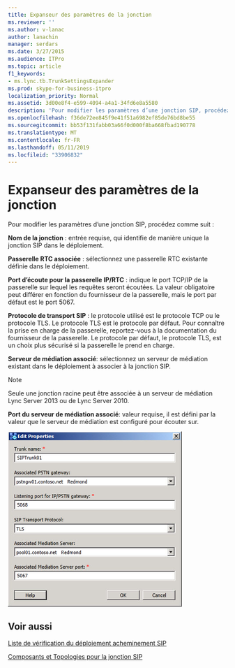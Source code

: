 ```yaml
---
title: Expanseur des paramètres de la jonction
ms.reviewer: ''
ms.author: v-lanac
author: lanachin
manager: serdars
ms.date: 3/27/2015
ms.audience: ITPro
ms.topic: article
f1_keywords:
- ms.lync.tb.TrunkSettingsExpander
ms.prod: skype-for-business-itpro
localization_priority: Normal
ms.assetid: 3d00e8f4-e599-4094-a4a1-34fd6e8a5580
description: 'Pour modifier les paramètres d’une jonction SIP, procédez comme suit :'
ms.openlocfilehash: f36de72ee845f9e41f51a6982ef85de76bd8be55
ms.sourcegitcommit: bb53f131fabb03a66f0d000f8ba668fbad190778
ms.translationtype: MT
ms.contentlocale: fr-FR
ms.lasthandoff: 05/11/2019
ms.locfileid: "33906832"
---
```

# <a name="trunk-settings-expander"></a>Expanseur des paramètres de la jonction

Pour modifier les paramètres d’une jonction SIP, procédez comme suit :

 **Nom de la jonction** : entrée requise, qui identifie de manière unique la jonction SIP dans le déploiement.

 **Passerelle RTC associée** : sélectionnez une passerelle RTC existante définie dans le déploiement.

 **Port d’écoute pour la passerelle IP/RTC** : indique le port TCP/IP de la passerelle sur lequel les requêtes seront écoutées. La valeur obligatoire peut différer en fonction du fournisseur de la passerelle, mais le port par défaut est le port 5067.

 **Protocole de transport SIP** : le protocole utilisé est le protocole TCP ou le protocole TLS. Le protocole TLS est le protocole par défaut. Pour connaître la prise en charge de la passerelle, reportez-vous à la documentation du fournisseur de la passerelle. Le protocole par défaut, le protocole TLS, est un choix plus sécurisé si la passerelle le prend en charge.

 **Serveur de médiation associé**: sélectionnez un serveur de médiation existant dans le déploiement à associer à la jonction SIP.

> [!NOTE]
> Seule une jonction racine peut être associée à un serveur de médiation Lync Server 2013 ou de Lync Server 2010.

 **Port du serveur de médiation associé**: valeur requise, il est défini par la valeur que le serveur de médiation est configuré pour écouter sur.

![Expanseur des paramètres de la jonction](../../media/Trunk_Settings_Expander.jpg)

## <a name="see-also"></a>Voir aussi

[Liste de vérification du déploiement acheminement SIP](https://technet.microsoft.com/library/94f4f03e-19d5-4198-92be-e4076dbb959a.aspx)

[Composants et Topologies pour la jonction SIP](https://technet.microsoft.com/library/8ed9a9d0-517e-4f36-a131-22cdafa257fa.aspx)
